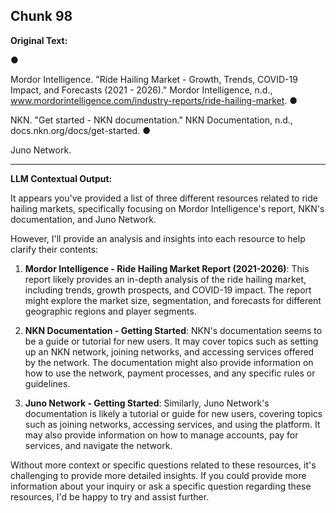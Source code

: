 ## Chunk 98

**Original Text:**

●

Mordor Intelligence. "Ride Hailing Market - Growth, Trends, COVID-19 Impact, and Forecasts (2021 - 2026)."
Mordor Intelligence, n.d., www.mordorintelligence.com/industry-reports/ride-hailing-market. ●

NKN. "Get started - NKN documentation." NKN Documentation, n.d., docs.nkn.org/docs/get-started. ●

Juno Network.

---

**LLM Contextual Output:**

It appears you've provided a list of three different resources related to ride hailing markets, specifically focusing on Mordor Intelligence's report, NKN's documentation, and Juno Network.

However, I'll provide an analysis and insights into each resource to help clarify their contents:

1. **Mordor Intelligence - Ride Hailing Market Report (2021-2026)**:
This report likely provides an in-depth analysis of the ride hailing market, including trends, growth prospects, and COVID-19 impact. The report might explore the market size, segmentation, and forecasts for different geographic regions and player segments.

2. **NKN Documentation - Getting Started**:
NKN's documentation seems to be a guide or tutorial for new users. It may cover topics such as setting up an NKN network, joining networks, and accessing services offered by the network. The documentation might also provide information on how to use the network, payment processes, and any specific rules or guidelines.

3. **Juno Network - Getting Started**:
Similarly, Juno Network's documentation is likely a tutorial or guide for new users, covering topics such as joining networks, accessing services, and using the platform. It may also provide information on how to manage accounts, pay for services, and navigate the network.

Without more context or specific questions related to these resources, it's challenging to provide more detailed insights. If you could provide more information about your inquiry or ask a specific question regarding these resources, I'd be happy to try and assist further.
